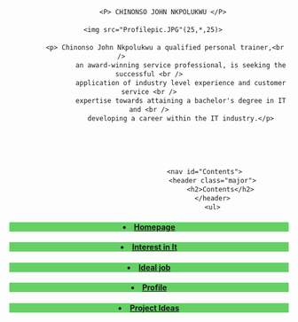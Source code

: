 <html>
	<header>
		
           <P> CHINONSO JOHN NKPOLUKWU </P>
	   
	   <img src="Profilepic.JPG"(25,*,25)> 
	   
	        <p> Chinonso John Nkpolukwu a qualified personal trainer,<br />              
                    an award-winning service professional, is seeking the successful <br />
                    application of industry level experience and customer service <br />
                    expertise towards attaining a bachelor's degree in IT and <br />
                    developing a career within the IT industry.</p>
		    
		  

	                     
	    
								<nav id="Contents">
									<header class="major">
										<h2>Contents</h2>
									</header>
									<ul>
									
<h4 style="background-color:rgba(0, 180, 0, 0.6);">	                                                                     <li><a href="index.html">Homepage</a></li></h4><h4 style="background-color:rgba(0, 180, 0, 0.6);"><li><a href="https://s3819440.github.io/My-personal-profile-assignment2-1/">Interest in It</a></li></h4>
<h4 style="background-color:rgba(0, 180, 0, 0.6);"><li><a href="index.html">Ideal job</a></li></h4>
<h4 style="background-color:rgba(0, 180, 0, 0.6);"><li><a href="index.html">Profile</a></li></h4>
<h4 style="background-color:rgba(0, 180, 0, 0.6);"><li><a href="index.html">Project Ideas</a></li></h4>


